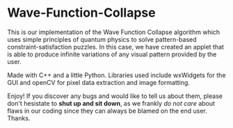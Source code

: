 # Wave-Function-Collapse

This is our implementation of the Wave Function Collapse algorithm which uses simple principles of quantum physics to solve pattern-based constraint-satisfaction puzzles. In this case, we have created an applet that is able to produce infinite variations of any visual pattern provided by the user. <br />

Made with C++ and a little Python. Libraries used include wxWidgets for the GUI and openCV for pixel data extraction and image formatting. <br />

Enjoy! If you discover any bugs and would like to tell us about them, please don't hesistate to **shut up and sit down**, as we frankly _do not care_ about flaws in our coding since they can always be blamed on the end user. Thanks.
